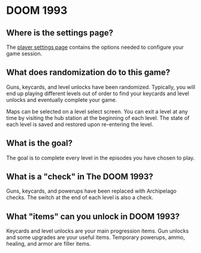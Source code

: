 # DOOM 1993

## Where is the settings page?

The [player settings page](../player-settings) contains the options needed to configure your game session.

## What does randomization do to this game?

Guns, keycards, and level unlocks have been randomized. Typically, you will end up playing different levels out of order to find your keycards and level unlocks and eventually complete your game.

Maps can be selected on a level select screen. You can exit a level at any time by visiting the hub station at the beginning of each level. The state of each level is saved and restored upon re-entering the level.

## What is the goal?

The goal is to complete every level in the episodes you have chosen to play.

## What is a "check" in The DOOM 1993?

Guns, keycards, and powerups have been replaced with Archipelago checks. The switch at the end of each level is also a check.

## What "items" can you unlock in DOOM 1993?

Keycards and level unlocks are your main progression items. Gun unlocks and some upgrades are your useful items. Temporary powerups, ammo, healing, and armor are filler items.
